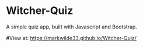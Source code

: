# Witcher-Quiz
A simple quiz app, built with Javascript and Bootstrap.

#View at: https://markwilde33.github.io/Witcher-Quiz/
